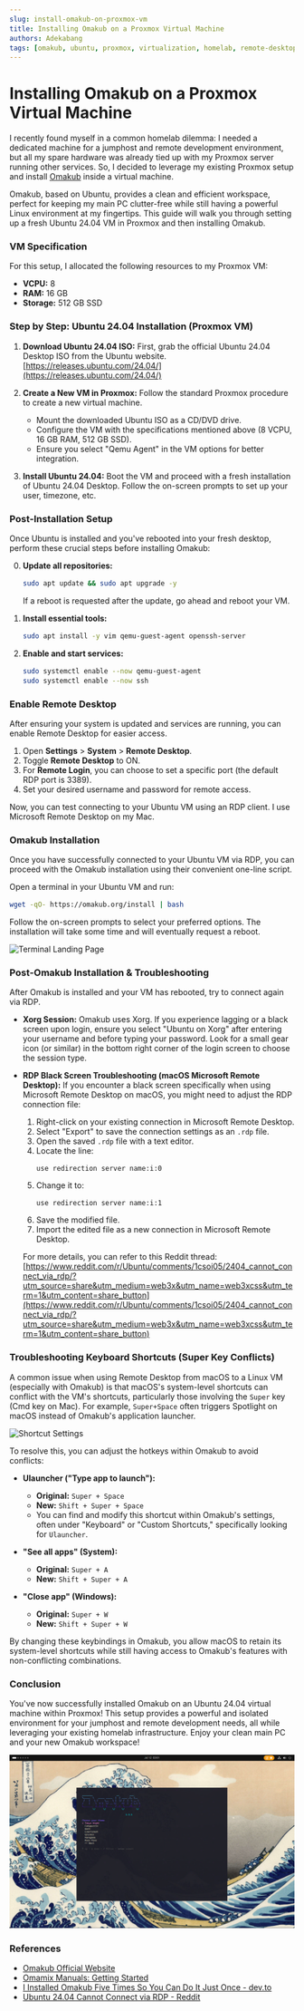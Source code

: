 ```yaml
---
slug: install-omakub-on-proxmox-vm
title: Installing Omakub on a Proxmox Virtual Machine
authors: Adekabang
tags: [omakub, ubuntu, proxmox, virtualization, homelab, remote-desktop, jumphost]
---
```


# Installing Omakub on a Proxmox Virtual Machine

I recently found myself in a common homelab dilemma: I needed a dedicated machine for a jumphost and remote development environment, but all my spare hardware was already tied up with my Proxmox server running other services. So, I decided to leverage my existing Proxmox setup and install [Omakub](https://omakub.org/) inside a virtual machine.

Omakub, based on Ubuntu, provides a clean and efficient workspace, perfect for keeping my main PC clutter-free while still having a powerful Linux environment at my fingertips. This guide will walk you through setting up a fresh Ubuntu 24.04 VM in Proxmox and then installing Omakub.

### VM Specification

For this setup, I allocated the following resources to my Proxmox VM:

*   **VCPU:** 8
*   **RAM:** 16 GB
*   **Storage:** 512 GB SSD

### Step by Step: Ubuntu 24.04 Installation (Proxmox VM)

1.  **Download Ubuntu 24.04 ISO:**
    First, grab the official Ubuntu 24.04 Desktop ISO from the Ubuntu website.
    [https://releases.ubuntu.com/24.04/](https://releases.ubuntu.com/24.04/)

2.  **Create a New VM in Proxmox:**
    Follow the standard Proxmox procedure to create a new virtual machine.
    *   Mount the downloaded Ubuntu ISO as a CD/DVD drive.
    *   Configure the VM with the specifications mentioned above (8 VCPU, 16 GB RAM, 512 GB SSD).
    *   Ensure you select "Qemu Agent" in the VM options for better integration.

3.  **Install Ubuntu 24.04:**
    Boot the VM and proceed with a fresh installation of Ubuntu 24.04 Desktop. Follow the on-screen prompts to set up your user, timezone, etc.

### Post-Installation Setup

Once Ubuntu is installed and you've rebooted into your fresh desktop, perform these crucial steps before installing Omakub:

0.  **Update all repositories:**
    ```bash
    sudo apt update && sudo apt upgrade -y
    ```
    If a reboot is requested after the update, go ahead and reboot your VM.

1.  **Install essential tools:**
    ```bash
    sudo apt install -y vim qemu-guest-agent openssh-server
    ```

2.  **Enable and start services:**
    ```bash
    sudo systemctl enable --now qemu-guest-agent
    sudo systemctl enable --now ssh
    ```

### Enable Remote Desktop

After ensuring your system is updated and services are running, you can enable Remote Desktop for easier access.

1.  Open **Settings** > **System** > **Remote Desktop**.
2.  Toggle **Remote Desktop** to ON.
3.  For **Remote Login**, you can choose to set a specific port (the default RDP port is 3389).
4.  Set your desired username and password for remote access.

Now, you can test connecting to your Ubuntu VM using an RDP client. I use Microsoft Remote Desktop on my Mac.

### Omakub Installation

Once you have successfully connected to your Ubuntu VM via RDP, you can proceed with the Omakub installation using their convenient one-line script.

Open a terminal in your Ubuntu VM and run:

```bash
wget -qO- https://omakub.org/install | bash
```

Follow the on-screen prompts to select your preferred options. The installation will take some time and will eventually request a reboot.

![Terminal Landing Page](00-home.png)

### Post-Omakub Installation & Troubleshooting

After Omakub is installed and your VM has rebooted, try to connect again via RDP.

*   **Xorg Session:** Omakub uses Xorg. If you experience lagging or a black screen upon login, ensure you select "Ubuntu on Xorg" after entering your username and before typing your password. Look for a small gear icon (or similar) in the bottom right corner of the login screen to choose the session type.

*   **RDP Black Screen Troubleshooting (macOS Microsoft Remote Desktop):**
    If you encounter a black screen specifically when using Microsoft Remote Desktop on macOS, you might need to adjust the RDP connection file:
    1.  Right-click on your existing connection in Microsoft Remote Desktop.
    2.  Select "Export" to save the connection settings as an `.rdp` file.
    3.  Open the saved `.rdp` file with a text editor.
    4.  Locate the line:
        ```
        use redirection server name:i:0
        ```
    5.  Change it to:
        ```
        use redirection server name:i:1
        ```
    6.  Save the modified file.
    7.  Import the edited file as a new connection in Microsoft Remote Desktop.

    For more details, you can refer to this Reddit thread: [https://www.reddit.com/r/Ubuntu/comments/1csoi05/2404_cannot_connect_via_rdp/?utm_source=share&utm_medium=web3x&utm_name=web3xcss&utm_term=1&utm_content=share_button](https://www.reddit.com/r/Ubuntu/comments/1csoi05/2404_cannot_connect_via_rdp/?utm_source=share&utm_medium=web3x&utm_name=web3xcss&utm_term=1&utm_content=share_button)

### Troubleshooting Keyboard Shortcuts (Super Key Conflicts)

A common issue when using Remote Desktop from macOS to a Linux VM (especially with Omakub) is that macOS's system-level shortcuts can conflict with the VM's shortcuts, particularly those involving the `Super` key (Cmd key on Mac). For example, `Super+Space` often triggers Spotlight on macOS instead of Omakub's application launcher.

![Shortcut Settings](02-shortcut.png)

To resolve this, you can adjust the hotkeys within Omakub to avoid conflicts:

*   **Ulauncher ("Type app to launch"):**
    *   **Original:** `Super + Space`
    *   **New:** `Shift + Super + Space`
    *   You can find and modify this shortcut within Omakub's settings, often under "Keyboard" or "Custom Shortcuts," specifically looking for `Ulauncher`.

*   **"See all apps" (System):**
    *   **Original:** `Super + A`
    *   **New:** `Shift + Super + A`

*   **"Close app" (Windows):**
    *   **Original:** `Super + W`
    *   **New:** `Shift + Super + W`

By changing these keybindings in Omakub, you allow macOS to retain its system-level shortcuts while still having access to Omakub's features with non-conflicting combinations.

### Conclusion

You've now successfully installed Omakub on an Ubuntu 24.04 virtual machine within Proxmox! This setup provides a powerful and isolated environment for your jumphost and remote development needs, all while leveraging your existing homelab infrastructure. Enjoy your clean main PC and your new Omakub workspace!

![Omakub Theme](01-theme.png)

### References

*   [Omakub Official Website](https://omakub.org/)
*   [Omamix Manuals: Getting Started](https://manuals.omamix.org/1/read/4/getting-started)
*   [I Installed Omakub Five Times So You Can Do It Just Once - dev.to](https://dev.to/tacoda/i-installed-omakub-five-times-so-you-can-do-it-just-once-2ek8)
*   [Ubuntu 24.04 Cannot Connect via RDP - Reddit](https://www.reddit.com/r/Ubuntu/comments/1csoi05/2404_cannot_connect_via_rdp/?utm_source=share&utm_medium=web3x&utm_name=web3xcss&utm_term=1&utm_content=share_button)